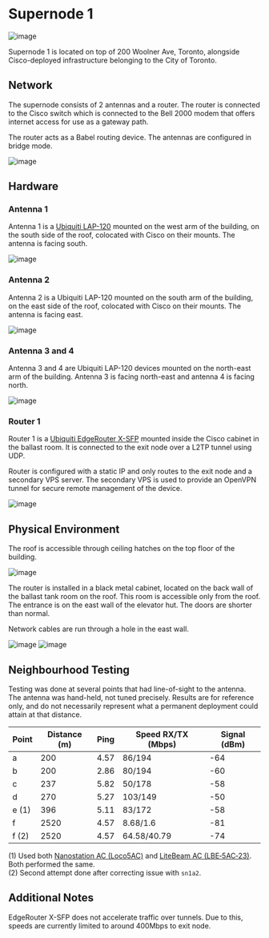 # Supernode 1

![image](images/supernode1-view.jpg)

Supernode 1 is located on top of 200 Woolner Ave, Toronto, alongside Cisco-deployed infrastructure belonging to the City of Toronto.

## Network

The supernode consists of 2 antennas and a router. The router is connected to the Cisco switch which is connected to the Bell 2000 modem that offers internet access for use as a gateway path.

The router acts as a Babel routing device. The antennas are configured in bridge mode.

![image](images/supernode1-network-layout.png)

## Hardware

### Antenna 1

Antenna 1 is a [Ubiquiti LAP-120](https://www.ui.com/airmax/liteap-ac/) mounted on the west arm of the building, on the south side of the roof, colocated with Cisco on their mounts. The antenna is facing south.

![image](images/supernode1-hardware-antenna1.jpg)

### Antenna 2

Antenna 2 is a Ubiquiti LAP-120 mounted on the south arm of the building, on the east side of the roof, colocated with Cisco on their mounts. The antenna is facing east.

![image](images/supernode1-hardware-antenna2.jpg)

### Antenna 3 and 4

Antenna 3 and 4 are Ubiquiti LAP-120 devices mounted on the north-east arm of the building. Antenna 3 is facing north-east and antenna 4 is facing north.

![image](images/supernode1-hardware-antenna3and4.jpg)

### Router 1

Router 1 is a [Ubiquiti EdgeRouter X-SFP](https://www.ui.com/edgemax/edgerouter-x-sfp/) mounted inside the Cisco cabinet in the ballast room. It is connected to the exit node over a L2TP tunnel using UDP.

Router is configured with a static IP and only routes to the exit node and a secondary VPS server. The secondary VPS is used to provide an OpenVPN tunnel for secure remote management of the device.

![image](images/supernode1-hardware-cabinet2.jpg)

## Physical Environment

The roof is accessible through ceiling hatches on the top floor of the building.

![image](images/supernode1-access-roof.jpg)

The router is installed in a black metal cabinet, located on the back wall of the ballast tank room on the roof. This room is accessible only from the roof. The entrance is on the east wall of the elevator hut. The doors are shorter than normal.

Network cables are run through a hole in the east wall.

![image](images/supernode1-access-ballast.jpg)
![image](images/supernode1-hardware-cabinet.jpg)

## Neighbourhood Testing

Testing was done at several points that had line-of-sight to the antenna. The antenna was hand-held, not tuned precisely. Results are for reference only, and do not necessarily represent what a permanent deployment could attain at that distance.

| Point     | Distance (m) | Ping      |  Speed RX/TX (Mbps)   | Signal (dBm)   |
|-----------|--------------|-----------|-----------------------|----------------|
| a         | 200          | 4.57      |  86/194               | -64            |
| b         | 200          | 2.86      |  80/194               | -60            |
| c         | 237          | 5.82      |  50/178                | -58            |
| d         | 270          | 5.27      |  103/149               | -50            |
| e (1)     | 396          | 5.11      |  83/172               | -58            |
| f         | 2520         | 4.57      |  8.68/1.6             | -81            |
| f (2)     | 2520         | 4.57      |  64.58/40.79          | -74            |

(1) Used both [Nanostation AC (Loco5AC)](https://www.ui.com/airmax/nanostation-ac/) and [LiteBeam AC (LBE‑5AC‑23)](https://www.ui.com/airmax/litebeam-ac/). Both performed the same.  
(2) Second attempt done after correcting issue with `sn1a2`.

## Additional Notes

EdgeRouter X-SFP does not accelerate traffic over tunnels. Due to this, speeds are currently limited to around 400Mbps to exit node.
